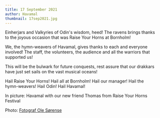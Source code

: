 ```yaml
---
title: 17 September 2021
author: Havamal
thumbnail: 17sep2021.jpg
---
```

Einherjars and Valkyries of Odin's wisdom, heed!
The ravens brings thanks to the joyous occasion that was Raise Your Horns  at Bornholm!

We, the hymn-weavers of Havamal, gives thanks to each and everyone involved! 
The staff, the volunteers, the audience and all the warriors that supported us!

This will be the bulwark for future conquests, rest assure that our drakkars have just set sails on the vast musical oceans!

Hail Raise Your Horns! Hail all at Bornholm! Hail our manager! Hail the hymn-weavers! Hail Odin! Hail Havamal!

In picture: 
Havamal with our new friend Thomas from Raise Your Horns Festival

Photo:
[Fotograf Ole Sørense](https://www.facebook.com/Fotoole)
